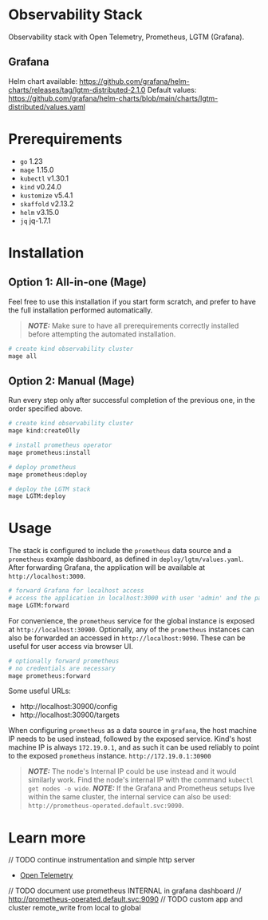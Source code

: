 # Observability Stack
Observability stack with Open Telemetry, Prometheus, LGTM (Grafana).

## Grafana

Helm chart available: https://github.com/grafana/helm-charts/releases/tag/lgtm-distributed-2.1.0
Default values: https://github.com/grafana/helm-charts/blob/main/charts/lgtm-distributed/values.yaml

# Prerequirements

- `go` 1.23
- `mage` 1.15.0
- `kubectl` v1.30.1
- `kind` v0.24.0
- `kustomize` v5.4.1
- `skaffold` v2.13.2
- `helm` v3.15.0
- `jq` jq-1.7.1

# Installation

## Option 1: All-in-one (Mage)

Feel free to use this installation if you start form scratch, and prefer to have the full installation performed automatically.

> **_NOTE:_**  Make sure to have all prerequirements correctly installed before attempting the automated installation.

```sh
# create kind observability cluster
mage all
```

## Option 2: Manual (Mage)

Run every step only after successful completion of the previous one, in the order specified above.


```sh
# create kind observability cluster
mage kind:createOlly
```

```sh
# install prometheus operator
mage prometheus:install
```

```sh
# deploy prometheus
mage prometheus:deploy
```

```sh
# deploy the LGTM stack
mage LGTM:deploy
```

# Usage

The stack is configured to include the `prometheus` data source and a `prometheus` example dashboard, as defined in `deploy/lgtm/values.yaml`.
After forwarding Grafana, the application will be available at `http://localhost:3000`.

```sh
# forward Grafana for localhost access
# access the application in localhost:3000 with user 'admin' and the password shown in stdout
mage LGTM:forward
```

For convenience, the `prometheus` service for the global instance is exposed at `http://localhost:30900`.
Optionally, any of the `prometheus` instances can also be forwarded an accessed in `http://localhost:9090`.
These can be useful for user access via browser UI.

```sh
# optionally forward prometheus
# no credentials are necessary
mage prometheus:forward
```

Some useful URLs:
- http://localhost:30900/config
- http://localhost:30900/targets


When configuring `prometheus` as a data source in `grafana`, the host machine IP needs to be used instead, followed by the exposed service.
Kind's host machine IP is always `172.19.0.1`, and as such it can be used reliably to point to the exposed `prometheus` instance.
`http://172.19.0.1:30900`

> **_NOTE:_**  The node's Internal IP could be use instead and it would similarly work. Find the node's internal IP with the command `kubectl get nodes -o wide`.
> **_NOTE:_**  If the Grafana and Prometheus setups live within the same cluster, the internal service can also be used: `http://prometheus-operated.default.svc:9090`.

# Learn more
// TODO continue instrumentation and simple http server
- [Open Telemetry](https://opentelemetry.io/docs/languages/go/getting-started/)

// TODO document use prometheus INTERNAL in grafana dashboard
// http://prometheus-operated.default.svc:9090
// TODO custom app and cluster remote_write from local to global
